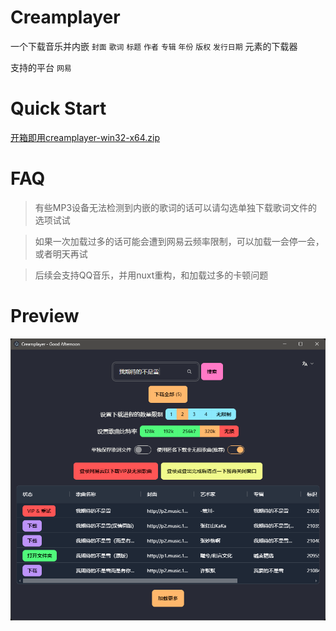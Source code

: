 # Creamplayer
一个下载音乐并内嵌 `封面` `歌词` `标题` `作者` `专辑` `年份` `版权` `发行日期` 元素的下载器

支持的平台 `网易` 

# Quick Start
[开箱即用creamplayer-win32-x64.zip](https://github.com/Beadd/Creamplayer/releases)

# FAQ
> 有些MP3设备无法检测到内嵌的歌词的话可以请勾选单独下载歌词文件的选项试试

> 如果一次加载过多的话可能会遭到网易云频率限制，可以加载一会停一会，或者明天再试

> 后续会支持QQ音乐，并用nuxt重构，和加载过多的卡顿问题

# Preview
![](https://raw.githubusercontent.com/Beadd/Creamplayer/refs/heads/main/preview.png)
